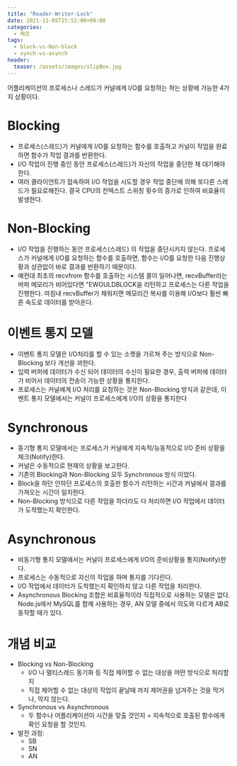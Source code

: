 ```yaml
---
title: "Reader-Writer-Lock"
date: 2021-11-05T15:52:00+09:00
categories:
  - 메모
tags:
  - block-vs-Non-block
  - synch-vs-asynch
header:
  teaser: /assets/images/slipBox.jpg
---
```


어플리케이션의 프로세스나 스레드가 커널에게 I/O를 요청하는 하는 상황에 가능한 4가지 상황이다.

# Blocking

- 프로세스(스레드)가 커널에게 I/O를 요청하는 함수를 호출하고 커널이 작업을 완료하면 함수가 작업 결과를 반환한다.
- I/O 작업이 진행 중인 동안 프로세스(스레드)가 자신의 작업을 중단한 채 대기해야한다.
- 여러 클라이언트가 접속하여 I/O 작업을 시도할 경우 작업 중단에 의해 또다른 스레드가 필요로해진다. 결국 CPU의 컨텍스트 스위칭 횟수의 증가로 인하여 비효율이 발생한다.

# Non-Blocking

- I/O 작업을 진행하는 동안 프로세스(스레드) 의 작업을 중단시키지 않는다. 프로세스가 커널에게 I/O를 요청하는 함수를 호출하면, 함수는 I/O를 요청한 다음 진행상황과 상관없이 바로 결과를 반환하기 때문이다.
- 예컨대 최초의 recvfrom 함수를 호출하는 시스템 콜이 일어나면, recvBuffer라는 버퍼 메모리가 비어있다면 "EWOULDBLOCK을 리턴하고 프로세스는 다른 작업을 진행한다. 마침내 recvBuffer가 채워지면 메모리간 복사를 이용해 I/O보다 훨씬 빠른 속도로 데이터를 받아온다.

# 이벤트 통지 모델

- 이벤트 통지 모델은 I/O처리를 할 수 있는 소켓을 가르쳐 주는 방식으로 Non-Blocking 보다 개선을 꾀한다.
- 입력 버퍼에 데이터가 수신 되어 데이터의 수신이 필요한 경우, 출력 버퍼에 데이터가 비어서 데이터의 전송이 가능한 상황을 통지한다.
- 프로세스는 커널에게 I/O 처리를 요청하는 것은 Non-Blocking 방식과 같은데, 이벤트 통지 모델에서는 커널이 프로세스에게 I/O의 상황을 통지한다

# Synchronous

- 동기형 통지 모델에서는 프로세스가 커널에게 지속적/능동적으로 I/O 준비 상황을 체크(Notify)한다.
- 커널은 수동적으로 현재의 상황을 보고한다.
- 기존의 Blocking과 Non-Blocking 모두 Synchronous 방식 이었다.
- Block을 하던 안하던 프로세스의 호출한 함수가 리턴하는 시간과 커널에서 결과를 가져오는 시간이 일치한다.
- Non-Blocking 방식으로 다른 작업을 하더라도 다 처리하면 I/O 작업에서 데이터가 도착했는지 확인한다.

# Asynchronous

- 비동기형 통지 모델에서는 커널이 프로세스에게 I/O의 준비상황을 통지(Notify)한다.
- 프로세스는 수동적으로 자신의 작업을 하며 통지를 기다린다.
- I/O 작업에서 데이터가 도착했는지 확인하지 않고 다른 작업을 처리한다.
- Asynchronous Blocking 조합은 비효율적이라 직접적으로 사용하는 모델은 없다. Node.js에서 MySQL를 함께 사용하는 경우, AN 모델 중에서 의도와 다르게 AB로 동작할 때가 있다.

# 개념 비교

- Blocking vs Non-Blocking
  - I/O 나 멀티스레드 동기화 등 직접 제어할 수 없는 대상을 어떤 방식으로 처리할지
  - 직접 제어할 수 없는 대상의 작업이 끝날때 까지 제어권을 넘겨주는 것을 막거나, 막지 않는다.
- Synchronous vs Asynchronous
  - 두 함수나 어플리케이션이 시간을 맞출 것인지 = 지속적으로 호출된 함수에게 확인 요청을 할 것인지.
- 발전 과정:
  - SB
  - SN
  - AN

